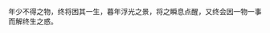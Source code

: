 <!--
 * @Author: Dark Angel
 * @Date: 2023-10-01 14:13:52
 * @LastEditTime: 2023-10-01 16:24:41
 * @LastEditors: Dark Angel
 * @Description: 干就完事了!
 * @FilePath: \blog\docs\阿弥陀佛.md
-->
年少不得之物，终将困其一生，暮年浮光之景，将之瞬息点醒，又终会因一物一事而解终生之惑。
 